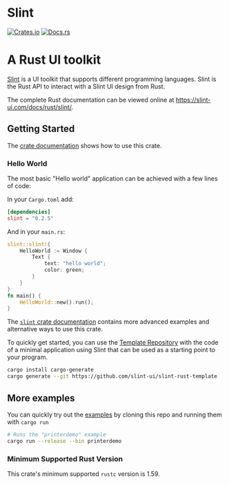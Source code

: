 # Slint

[![Crates.io](https://img.shields.io/crates/v/slint)](https://crates.io/crates/slint)
[![Docs.rs](https://docs.rs/slint/badge.svg)](https://docs.rs/slint)

# A Rust UI toolkit

[Slint](https://slint-ui.com/) is a UI toolkit that supports different programming languages.
Slint is the Rust API to interact with a Slint UI design from Rust.

The complete Rust documentation can be viewed online at https://slint-ui.com/docs/rust/slint/.

## Getting Started

The [crate documentation](https://slint-ui.com/docs/rust/slint/) shows how to use this crate.

### Hello World

The most basic "Hello world" application can be achieved with a few lines of code:

In your `Cargo.toml` add:

```toml
[dependencies]
slint = "0.2.5"
```

And in your `main.rs`:

```rust
slint::slint!{
    HelloWorld := Window {
        Text {
            text: "hello world";
            color: green;
        }
    }
}
fn main() {
    HelloWorld::new().run();
}
```

The [`slint` crate documentation](https://slint-ui.com/docs/rust/slint/)
contains more advanced examples and alternative ways to use this crate.

To quickly get started, you can use the [Template Repository](https://github.com/slint-ui/slint-rust-template) with
the code of a minimal application using Slint that can be used as a starting point to your program.

```bash
cargo install cargo-generate
cargo generate --git https://github.com/slint-ui/slint-rust-template
```

## More examples

You can quickly try out the [examples](/examples) by cloning this repo and running them with `cargo run`

```sh
# Runs the "printerdemo" example
cargo run --release --bin printerdemo
```

### Minimum Supported Rust Version

 This crate's minimum supported `rustc` version is 1.59.
